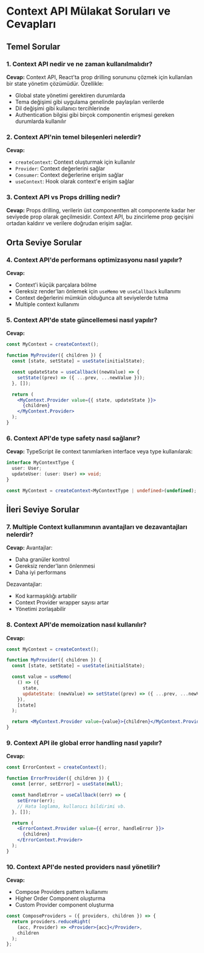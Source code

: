 # Context API Mülakat Soruları ve Cevapları

## Temel Sorular

### 1. Context API nedir ve ne zaman kullanılmalıdır?

**Cevap:** Context API, React'ta prop drilling sorununu çözmek için kullanılan bir state yönetim çözümüdür. Özellikle:

- Global state yönetimi gerektiren durumlarda
- Tema değişimi gibi uygulama genelinde paylaşılan verilerde
- Dil değişimi gibi kullanıcı tercihlerinde
- Authentication bilgisi gibi birçok componentin erişmesi gereken durumlarda kullanılır

### 2. Context API'nin temel bileşenleri nelerdir?

**Cevap:**

- `createContext`: Context oluşturmak için kullanılır
- `Provider`: Context değerlerini sağlar
- `Consumer`: Context değerlerine erişim sağlar
- `useContext`: Hook olarak context'e erişim sağlar

### 3. Context API vs Props drilling nedir?

**Cevap:** Props drilling, verilerin üst componentten alt componente kadar her seviyede prop olarak geçilmesidir. Context API, bu zincirleme prop geçişini ortadan kaldırır ve verilere doğrudan erişim sağlar.

## Orta Seviye Sorular

### 4. Context API'de performans optimizasyonu nasıl yapılır?

**Cevap:**

- Context'i küçük parçalara bölme
- Gereksiz render'ları önlemek için `useMemo` ve `useCallback` kullanımı
- Context değerlerini mümkün olduğunca alt seviyelerde tutma
- Multiple context kullanımı

### 5. Context API'de state güncellemesi nasıl yapılır?

**Cevap:**

```jsx
const MyContext = createContext();

function MyProvider({ children }) {
  const [state, setState] = useState(initialState);

  const updateState = useCallback((newValue) => {
    setState((prev) => ({ ...prev, ...newValue }));
  }, []);

  return (
    <MyContext.Provider value={{ state, updateState }}>
      {children}
    </MyContext.Provider>
  );
}
```

### 6. Context API'de type safety nasıl sağlanır?

**Cevap:** TypeScript ile context tanımlarken interface veya type kullanılarak:

```typescript
interface MyContextType {
  user: User;
  updateUser: (user: User) => void;
}

const MyContext = createContext<MyContextType | undefined>(undefined);
```

## İleri Seviye Sorular

### 7. Multiple Context kullanımının avantajları ve dezavantajları nelerdir?

**Cevap:**
Avantajlar:

- Daha granüler kontrol
- Gereksiz render'ların önlenmesi
- Daha iyi performans

Dezavantajlar:

- Kod karmaşıklığı artabilir
- Context Provider wrapper sayısı artar
- Yönetimi zorlaşabilir

### 8. Context API'de memoization nasıl kullanılır?

**Cevap:**

```jsx
const MyContext = createContext();

function MyProvider({ children }) {
  const [state, setState] = useState(initialState);

  const value = useMemo(
    () => ({
      state,
      updateState: (newValue) => setState((prev) => ({ ...prev, ...newValue })),
    }),
    [state]
  );

  return <MyContext.Provider value={value}>{children}</MyContext.Provider>;
}
```

### 9. Context API ile global error handling nasıl yapılır?

**Cevap:**

```jsx
const ErrorContext = createContext();

function ErrorProvider({ children }) {
  const [error, setError] = useState(null);

  const handleError = useCallback((err) => {
    setError(err);
    // Hata loglama, kullanıcı bildirimi vb.
  }, []);

  return (
    <ErrorContext.Provider value={{ error, handleError }}>
      {children}
    </ErrorContext.Provider>
  );
}
```

### 10. Context API'de nested providers nasıl yönetilir?

**Cevap:**

- Compose Providers pattern kullanımı
- Higher Order Component oluşturma
- Custom Provider component oluşturma

```jsx
const ComposeProviders = ({ providers, children }) => {
  return providers.reduceRight(
    (acc, Provider) => <Provider>{acc}</Provider>,
    children
  );
};
```
